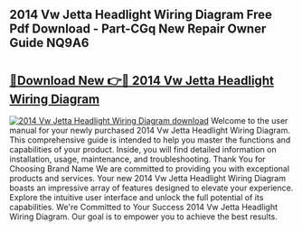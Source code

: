 ## 2014 Vw Jetta Headlight Wiring Diagram Free Pdf Download - Part-CGq New Repair Owner Guide NQ9A6

# <h2><a href="http://dfksi6v.blite.top/?on=2014+Vw+Jetta+Headlight+Wiring+Diagram">🔗Download New 👉🔴 2014 Vw Jetta Headlight Wiring Diagram</a></h2>

[![2014 Vw Jetta Headlight Wiring Diagram download](https://i.imgur.com/lujVjoI.png)](http://dfksi6v.blite.top/?on=2014+Vw+Jetta+Headlight+Wiring+Diagram)
Welcome to the user manual for your newly purchased 2014 Vw Jetta Headlight Wiring Diagram. This comprehensive guide is intended to help you master the functions and capabilities of your product. Inside, you will find detailed information on installation, usage, maintenance, and troubleshooting. Thank You for Choosing Brand Name We are committed to providing you with exceptional products and services. Your new 2014 Vw Jetta Headlight Wiring Diagram boasts an impressive array of features designed to elevate your experience. Explore the intuitive user interface and unlock the full potential of its capabilities. We're Committed to Your Success 2014 Vw Jetta Headlight Wiring Diagram. Our goal is to empower you to achieve the best results.
